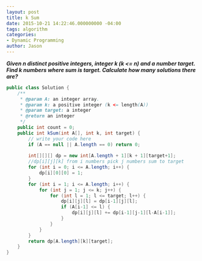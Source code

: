 ```yaml
---
layout: post
title: k Sum
date: 2015-10-21 14:22:46.000000000 -04:00
tags: algorithm
categories:
- Dynamic Programming
author: Jason
---
```

<p><strong><em>Given n distinct positive integers, integer k (k &lt;= n) and a number target. Find k numbers where sum is target. Calculate how many solutions there are?</em></strong></p>


``` java
public class Solution {
    /**
     * @param A: an integer array.
     * @param k: a positive integer (k <= length(A))
     * @param target: a integer
     * @return an integer
     */
    public int count = 0;
    public int kSum(int A[], int k, int target) {
        // write your code here
        if (A == null || A.length == 0) return 0;
        
        int[][][] dp = new int[A.length + 1][k + 1][target+1];
        //dp[i][j][k] from i numbers pick j numbers sum to target
        for (int i = 0; i <= A.length; i++) {
            dp[i][0][0] = 1;
        }
        for (int i = 1; i <= A.length; i++) {
            for (int j = 1; j <= k; j++) {
                for (int l = 1; l <= target; l++) {
                    dp[i][j][l] = dp[i-1][j][l];
                    if (A[i-1] <= l) {
                        dp[i][j][l] += dp[i-1][j-1][l-A[i-1]];
                    }
                }
            }
        }
        return dp[A.length][k][target];
    }
}
```
